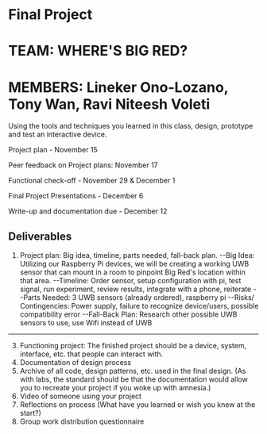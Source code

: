 # Final Project
# TEAM: WHERE'S BIG RED?
# MEMBERS: Lineker Ono-Lozano, Tony Wan, Ravi Niteesh Voleti


Using the tools and techniques you learned in this class, design, prototype and test an interactive device.

Project plan - November 15

Peer feedback on Project plans: November 17

Functional check-off - November 29 & December 1

Final Project Presentations - December 6

Write-up and documentation due - December 12


## Deliverables

1. Project plan: Big idea, timeline, parts needed, fall-back plan.
   --Big Idea: Utilizing our Raspberry Pi devices, we will be creating a working UWB sensor that can mount in a room to pinpoint Big Red's location within that area.
   --Timeline: Order sensor, setup configuration with pi, test signal, run experiment, review results, integrate with a phone, reiterate
   --Parts Needed: 3 UWB sensors (already ordered), raspberry pi
   --Risks/ Contingencies: Power supply, failure to recognize device/users, possible compatibility error
   --Fall-Back Plan: Research other possible UWB sensors to use, use Wifi instead of UWB
   
---------------------------------------------------------------------------------------------------------------


3. Functioning project: The finished project should be a device, system, interface, etc. that people can interact with.
4. Documentation of design process
5. Archive of all code, design patterns, etc. used in the final design. (As with labs, the standard should be that the documentation would allow you to recreate your project if you woke up with amnesia.)
6. Video of someone using your project
7. Reflections on process (What have you learned or wish you knew at the start?)
7. Group work distribution questionnaire
